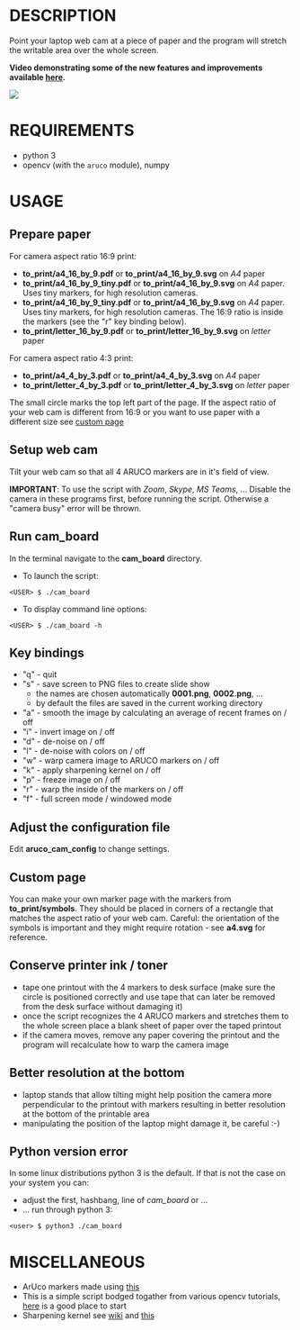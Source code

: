 # DESCRIPTION

Point your laptop web cam at a piece of paper
and the program will stretch the writable area
over the whole screen.

**Video demonstrating some of the new features and improvements available [here](https://youtu.be/zO3oriB2N70).**

![](demo.gif)

# REQUIREMENTS

- python 3
- opencv (with the `aruco` module), numpy

# USAGE

## Prepare paper

For camera aspect ratio 16:9 print:
- **to_print/a4_16_by_9.pdf** or **to_print/a4_16_by_9.svg**
  on *A4* paper
- **to_print/a4_16_by_9_tiny.pdf** or **to_print/a4_16_by_9.svg**
  on *A4* paper. Uses tiny markers, for high resolution cameras.
- **to_print/a4_16_by_9_tiny.pdf** or **to_print/a4_16_by_9.svg**
  on *A4* paper. Uses tiny markers, for high resolution cameras.
  The 16:9 ratio is inside the markers (see the "r" key binding below).
- **to_print/letter_16_by_9.pdf** or **to_print/letter_16_by_9.svg**
  on *letter* paper

For camera aspect ratio 4:3 print:
- **to_print/a4_4_by_3.pdf** or **to_print/a4_4_by_3.svg**
  on *A4* paper
- **to_print/letter_4_by_3.pdf** or **to_print/letter_4_by_3.svg**
  on *letter* paper

The small circle marks
the top left part of the page.
If the aspect ratio of your web cam is different
from 16:9 or you want to use paper with a different size
see [custom page](#custom-page)

## Setup web cam 

Tilt your web cam so that all 4 ARUCO markers are in it's field of view.

**IMPORTANT**: To use the script with *Zoom*, *Skype*, *MS Teams*, ...
Disable the camera in these programs first, before running the script.
Otherwise a "camera busy" error will be thrown.

## Run cam_board

In the terminal navigate to the **cam_board** directory.

- To launch the script:
```
<USER> $ ./cam_board 
```

- To display command line options:
```
<USER> $ ./cam_board -h
```

## Key bindings

- "q" - quit
- "s" - save screen to PNG files to create slide show
  - the names are chosen automatically **0001.png**, **0002.png**, ...
  - by default the files are saved in the current working directory
- "a" - smooth the image by calculating an average of recent frames on / off
- "i" - invert image on / off
- "d" - de-noise on / off
- "l" - de-noise with colors on / off
- "w" - warp camera image to ARUCO markers on / off
- "k" - apply sharpening kernel on / off
- "p" - freeze image on / off
- "r" - warp the inside of the markers on / off
- "f" - full screen mode / windowed mode

## Adjust the configuration file

Edit **aruco_cam_config** to change settings. 

## Custom page

You can make your own marker page with the markers
from **to_print/symbols**. They should be placed
in corners of a rectangle that matches the
aspect ratio of your web cam. Careful: the
orientation of the symbols is important and
they might require rotation - see **a4.svg**
for reference.

## Conserve printer ink / toner

- tape one printout with the 4 markers to desk surface (make sure the circle is positioned correctly and use tape that can later be removed from the desk 
  surface without damaging it)
- once the script recognizes the 4 ARUCO markers and stretches them to the whole screen 
  place a blank sheet of paper over the taped printout
- if the camera moves, remove any paper covering the printout and the program will recalculate
  how to warp the camera image
  
## Better resolution at the bottom

- laptop stands that allow tilting might help position the camera more perpendicular to the printout with markers resulting in better resolution
  at the bottom of the printable area
- manipulating the position of the laptop might damage it, be careful :-)

## Python version error

In some linux distributions python 3 is the default. If that is not the case on your system you can:
- adjust the first, hashbang, line of *cam_board* or ...
- ... run through python 3:
```
<user> $ python3 ./cam_board
```

# MISCELLANEOUS 

- ArUco markers made using [this](https://chev.me/arucogen/)
- This is a simple script bodged togather from various opencv tutorials, [here](https://docs.opencv.org/master/d9/df8/tutorial_root.html) is a good place to start
- Sharpening kernel see [wiki](https://en.wikipedia.org/wiki/Kernel_(image_processing)) and [this](https://www.codingame.com/playgrounds/2524/basic-image-manipulation/filtering)
